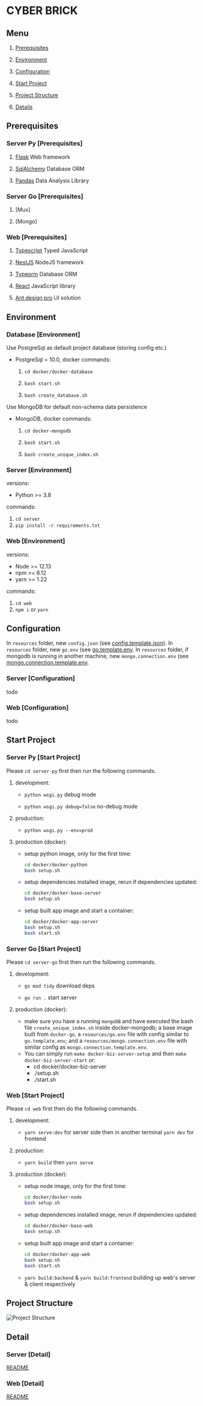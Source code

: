 # CYBER BRICK

## Menu

1. [Prerequisites](#Prerequisites)

2. [Environment](#Environment)

3. [Configuration](#Configuration)

4. [Start Project](#Start-Project)

5. [Project Structure](#Project-Sturcture)

6. [Details](#Details)

## Prerequisites

### Server Py [Prerequisites]

1. [Flask](https://palletsprojects.com/p/flask/) Web framework

2. [SqlAlchemy](https://www.sqlalchemy.org/) Database ORM

3. [Pandas](https://pandas.pydata.org/) Data Analysis Library

### Server Go [Prerequisites]

1. [Mux]

1. [Mongo]

### Web [Prerequisites]

1. [Typescript](https://www.typescriptlang.org/) Typed JavaScript

2. [NestJS](https://nestjs.com/) NodeJS framework

3. [Typeorm](https://typeorm.io/) Database ORM

4. [React](https://reactjs.org/) JavaScript library

5. [Ant design pro](https://beta-pro.ant.design/) UI solution

## Environment

### Database [Environment]

Use PostgreSql as default project database (storing config etc.)

- PostgreSql = 10.0, docker commands:

  1. `cd docker/docker-database`

  1. `bash start.sh`

  1. `bash create_database.sh`

Use MongoDB for default non-schema data persistence

- MongoDB, docker commands:

  1. `cd docker-mongodb`

  1. `bash start.sh`

  1. `bash create_unique_index.sh`

### Server [Environment]

versions:

- Python >= 3.8

commands:

1. `cd server`
2. `pip install -r requirements.txt`

### Web [Environment]

versions:

- Node >= 12.13
- npm >= 6.12
- yarn >= 1.22

commands:

1. `cd web`
2. `npm i` or `yarn`

## Configuration

In `resources` folder, new `config.json` (see [config.template.json](resources/config.template.json)).
In `resources` folder, new `go.env` (see [go.template.env](resources/go.template.env).
In `resources` folder, if mongodb is running in another machine, new `mongo.connection.env` (see [mongo.connection.template.env](resources/mongo.connection.template.env).

### Server [Configuration]

todo

### Web [Configuration]

todo

## Start Project

### Server Py [Start Project]

Please `cd server-py` first then run the following commands.

1. development:

   - `python wsgi.py` debug mode

   - `python wsgi.py debug=false` no-debug mode

2. production:

   - `python wsgi.py --env=prod`

3. production (docker):

   - setup python image, only for the first time:

     ```bash
     cd docker/docker-python
     bash setup.sh
     ```

   - setup dependencies installed image, rerun if dependencies updated:

     ```bash
     cd docker/docker-base-server
     bash setup.sh
     ```

   - setup built app image and start a container:

     ```bash
     cd docker/docker-app-server
     bash setup.sh
     bash start.sh
     ```

### Server Go [Start Project]

Please `cd server-go` first then run the following commands.

1. development:

   - `go mod tidy` download deps

   - `go run .` start server

1. production (docker):
   - make sure you have a running `mongoDB` and have executed the bash file `create_unique_index.sh` inside docker-mongodb; a base image built from `docker-go`, a `resources/go.env` file with config similar to `go.template.env`; and a `resources/mongo.connection.env` file with similar config as `mongo.connection.template.env`.
   - You can simply run `make docker-biz-server-setup` and then `make docker-biz-server-start` or:
     - cd docker/docker-biz-server
     - ./setup.sh
     - ./start.sh

### Web [Start Project]

Please `cd web` first then do the following commands.

1. development:

   - `yarn serve:dev` for server side then in another terminal `yarn dev` for frontend

2. production:

   - `yarn build` then `yarn serve`

3. production (docker):

   - setup node image, only for the first time:

     ```bash
     cd docker/docker-node
     bash setup.sh
     ```

   - setup dependencies installed image, rerun if dependencies updated:

     ```bash
     cd docker/docker-base-web
     bash setup.sh
     ```

   - setup built app image and start a container:

     ```bash
     cd docker/docker-app-web
     bash setup.sh
     bash start.sh
     ```

   - `yarn build:backend` & `yarn build:frontend` building up web's server & client respectively

## Project Structure

![Project Structure](doc/ProjectStructure.svg)

## Detail

### Server [Detail]

[README](server/README.md)

### Web [Detail]

[README](web/README.md)
